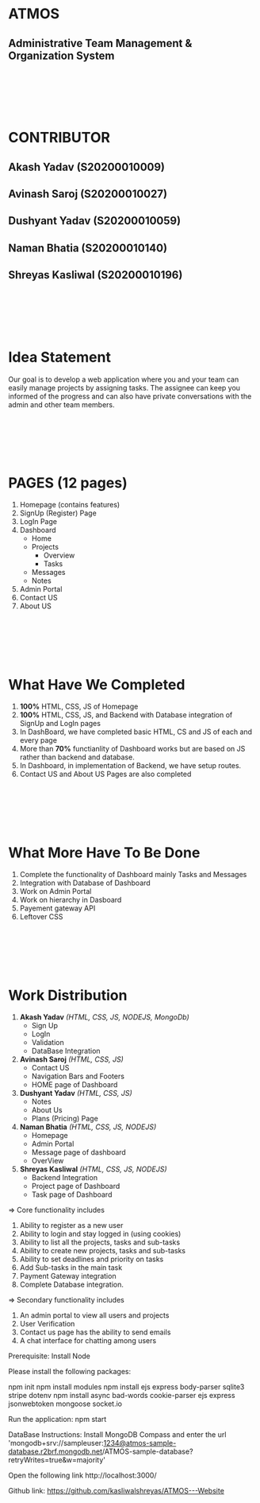 
# ATMOS
## Administrative Team Management & Organization System

<p>&nbsp;</p>
<p>&nbsp;</p>
<p>&nbsp;</p>

# CONTRIBUTOR
## Akash Yadav (S20200010009)
## Avinash Saroj (S20200010027)
## Dushyant Yadav (S20200010059)
## Naman Bhatia (S20200010140)
## Shreyas Kasliwal (S20200010196)

<p>&nbsp;</p>
<p>&nbsp;</p>
<p>&nbsp;</p>

# Idea Statement
Our goal is to develop a web application where you and your team can easily manage projects by assigning tasks. The assignee can keep you informed of the progress and can also have private conversations with the admin and other team members.

<p>&nbsp;</p>
<p>&nbsp;</p>
<p>&nbsp;</p>

# PAGES (12 pages)
1. Homepage (contains features)
2. SignUp (Register) Page
3. LogIn Page
4. Dashboard
    - Home
    - Projects
        - Overview
        - Tasks
    - Messages
    - Notes
5. Admin Portal
6. Contact US
7. About US

<p>&nbsp;</p>
<p>&nbsp;</p>
<p>&nbsp;</p>

# What Have We Completed
1. **100%** HTML, CSS, JS of Homepage
2. **100%** HTML, CSS, JS, and Backend with Database integration of SignUp and LogIn pages
3. In DashBoard, we have completed basic HTML, CS and JS of each and every page
4. More than **70%** functianlity of Dashboard works but are based on JS rather than backend and database.
5. In Dashboard, in implementation of Backend, we have setup routes.
6. Contact US and About US Pages are also completed

<p>&nbsp;</p>
<p>&nbsp;</p>
<p>&nbsp;</p>

# What More Have To Be Done
1. Complete the functionality of Dashboard mainly Tasks and Messages
2. Integration with Database of Dashboard
3. Work on Admin Portal
4. Work on hierarchy in Dasboard
5. Payement gateway API
6. Leftover CSS

<p>&nbsp;</p>
<p>&nbsp;</p>
<p>&nbsp;</p>


# Work Distribution

1. **Akash Yadav** *(HTML, CSS, JS, NODEJS, MongoDb)*
    - Sign Up 
    - LogIn
    - Validation 
    - DataBase Integration
2. **Avinash Saroj** *(HTML, CSS, JS)*
    - Contact US
    - Navigation Bars and Footers
    - HOME page of Dashboard
3. **Dushyant Yadav** *(HTML, CSS, JS)*
    - Notes
    - About Us
    - Plans (Pricing) Page
4. **Naman Bhatia** *(HTML, CSS, JS, NODEJS)*
    - Homepage
    - Admin Portal
    - Message page of dashboard
    - OverView
5. **Shreyas Kasliwal** *(HTML, CSS, JS, NODEJS)*
    - Backend Integration
    - Project page of Dashboard
    - Task page of Dashboard

=> Core functionality includes
1. Ability to register as a new user
2. Ability to login and stay logged in (using cookies)
3. Ability to list all the projects, tasks and sub-tasks
4. Ability to create new projects, tasks and sub-tasks
5. Ability to set deadlines and priority on tasks
6. Add Sub-tasks in the main task
7. Payment Gateway integration
8. Complete Database integration.

=> Secondary functionality includes
1. An admin portal to view all users and projects
2. User Verification 
3. Contact us page has the ability to send emails
4. A chat interface for chatting among users


Prerequisite: Install Node

Please install the following packages:

npm init
npm install modules
npm install ejs express body-parser sqlite3 stripe dotenv
npm install async bad-words cookie-parser ejs express jsonwebtoken mongoose socket.io

Run the application:
npm start

DataBase Instructions:
Install MongoDB Compass and enter the url 'mongodb+srv://sampleuser:1234@atmos-sample-database.r2brf.mongodb.net/ATMOS-sample-database?retryWrites=true&w=majority'


Open the following link
http://localhost:3000/

Github link:  https://github.com/kasliwalshreyas/ATMOS---Website





    


